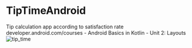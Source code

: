 # TipTimeAndroid
Tip calculation app according to satisfaction rate
<br>
developer.android.com/courses - Android Basics in Kotlin - Unit 2: Layouts
<br>
![tip_time](https://user-images.githubusercontent.com/105887606/174460522-e917b280-e8bb-4f05-b4e0-0d93559cc241.gif)
